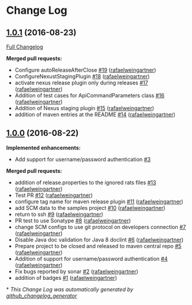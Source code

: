 # Change Log

## [1.0.1](https://github.com/Autonomiccs/apache-cloudstack-java-client/tree/1.0.1) (2016-08-23)
[Full Changelog](https://github.com/Autonomiccs/apache-cloudstack-java-client/compare/1.0.0...1.0.1)

**Merged pull requests:**

- Configure autoReleaseAfterClose [\#19](https://github.com/Autonomiccs/apache-cloudstack-java-client/pull/19) ([rafaelweingartner](https://github.com/rafaelweingartner))
- ConfigureNexustStagingPlugin [\#18](https://github.com/Autonomiccs/apache-cloudstack-java-client/pull/18) ([rafaelweingartner](https://github.com/rafaelweingartner))
- activate nexus release plugin only during releases [\#17](https://github.com/Autonomiccs/apache-cloudstack-java-client/pull/17) ([rafaelweingartner](https://github.com/rafaelweingartner))
- Addition of test cases for ApiCommandParameters class [\#16](https://github.com/Autonomiccs/apache-cloudstack-java-client/pull/16) ([rafaelweingartner](https://github.com/rafaelweingartner))
- Addition of Nexus staging plugin [\#15](https://github.com/Autonomiccs/apache-cloudstack-java-client/pull/15) ([rafaelweingartner](https://github.com/rafaelweingartner))
- addition of maven entries at the README [\#14](https://github.com/Autonomiccs/apache-cloudstack-java-client/pull/14) ([rafaelweingartner](https://github.com/rafaelweingartner))

## [1.0.0](https://github.com/Autonomiccs/apache-cloudstack-java-client/tree/1.0.0) (2016-08-22)
**Implemented enhancements:**

- Add support for username/password authentication [\#3](https://github.com/Autonomiccs/apache-cloudstack-java-client/issues/3)

**Merged pull requests:**

- addition of release.properties to the ignored rats files [\#13](https://github.com/Autonomiccs/apache-cloudstack-java-client/pull/13) ([rafaelweingartner](https://github.com/rafaelweingartner))
- Test PR [\#12](https://github.com/Autonomiccs/apache-cloudstack-java-client/pull/12) ([rafaelweingartner](https://github.com/rafaelweingartner))
- configure tag name for maven release plugin [\#11](https://github.com/Autonomiccs/apache-cloudstack-java-client/pull/11) ([rafaelweingartner](https://github.com/rafaelweingartner))
- add SCM data to the samples project [\#10](https://github.com/Autonomiccs/apache-cloudstack-java-client/pull/10) ([rafaelweingartner](https://github.com/rafaelweingartner))
- return to ssh [\#9](https://github.com/Autonomiccs/apache-cloudstack-java-client/pull/9) ([rafaelweingartner](https://github.com/rafaelweingartner))
- PR test to use Sonatype [\#8](https://github.com/Autonomiccs/apache-cloudstack-java-client/pull/8) ([rafaelweingartner](https://github.com/rafaelweingartner))
- change SCM configs to use git protocol on developers connection [\#7](https://github.com/Autonomiccs/apache-cloudstack-java-client/pull/7) ([rafaelweingartner](https://github.com/rafaelweingartner))
- Disable Java doc validation for Java 8 doclint [\#6](https://github.com/Autonomiccs/apache-cloudstack-java-client/pull/6) ([rafaelweingartner](https://github.com/rafaelweingartner))
- Prepare project to be closed and released to maven central repo [\#5](https://github.com/Autonomiccs/apache-cloudstack-java-client/pull/5) ([rafaelweingartner](https://github.com/rafaelweingartner))
- Addition of support for username/password authentication [\#4](https://github.com/Autonomiccs/apache-cloudstack-java-client/pull/4) ([rafaelweingartner](https://github.com/rafaelweingartner))
- Fix bugs reported by sonar [\#2](https://github.com/Autonomiccs/apache-cloudstack-java-client/pull/2) ([rafaelweingartner](https://github.com/rafaelweingartner))
- addition of badges [\#1](https://github.com/Autonomiccs/apache-cloudstack-java-client/pull/1) ([rafaelweingartner](https://github.com/rafaelweingartner))



\* *This Change Log was automatically generated by [github_changelog_generator](https://github.com/skywinder/Github-Changelog-Generator)*